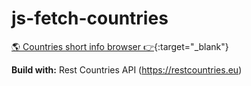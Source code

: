 # js-fetch-countries

 [🌎 Countries short info browser 👉](https://kosolapeg.github.io/js-fetch-countries/){:target="_blank"}
 
 

**Build with:** Rest Countries API (https://restcountries.eu)
